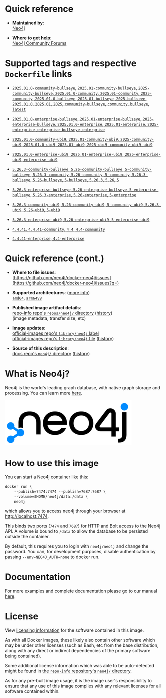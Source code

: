<!--

********************************************************************************

WARNING:

    DO NOT EDIT "neo4j/README.md"

    IT IS AUTO-GENERATED

    (from the other files in "neo4j/" combined with a set of templates)

********************************************************************************

-->

# Quick reference

-	**Maintained by**:  
	[Neo4j](https://github.com/neo4j/docker-neo4j)

-	**Where to get help**:  
	[Neo4j Community Forums](https://community.neo4j.com)

# Supported tags and respective `Dockerfile` links

-	[`2025.01.0-community-bullseye`, `2025.01-community-bullseye`, `2025-community-bullseye`, `2025.01.0-community`, `2025.01-community`, `2025-community`, `2025.01.0-bullseye`, `2025.01-bullseye`, `2025-bullseye`, `2025.01.0`, `2025.01`, `2025`, `community-bullseye`, `community`, `bullseye`, `latest`](https://github.com/neo4j/docker-neo4j-publish/blob/87bc06f60e80315e92d65af32b60af222c83ad52/2025.01.0/bullseye/community/Dockerfile)

-	[`2025.01.0-enterprise-bullseye`, `2025.01-enterprise-bullseye`, `2025-enterprise-bullseye`, `2025.01.0-enterprise`, `2025.01-enterprise`, `2025-enterprise`, `enterprise-bullseye`, `enterprise`](https://github.com/neo4j/docker-neo4j-publish/blob/87bc06f60e80315e92d65af32b60af222c83ad52/2025.01.0/bullseye/enterprise/Dockerfile)

-	[`2025.01.0-community-ubi9`, `2025.01-community-ubi9`, `2025-community-ubi9`, `2025.01.0-ubi9`, `2025.01-ubi9`, `2025-ubi9`, `community-ubi9`, `ubi9`](https://github.com/neo4j/docker-neo4j-publish/blob/87bc06f60e80315e92d65af32b60af222c83ad52/2025.01.0/ubi9/community/Dockerfile)

-	[`2025.01.0-enterprise-ubi9`, `2025.01-enterprise-ubi9`, `2025-enterprise-ubi9`, `enterprise-ubi9`](https://github.com/neo4j/docker-neo4j-publish/blob/87bc06f60e80315e92d65af32b60af222c83ad52/2025.01.0/ubi9/enterprise/Dockerfile)

-	[`5.26.3-community-bullseye`, `5.26-community-bullseye`, `5-community-bullseye`, `5.26.3-community`, `5.26-community`, `5-community`, `5.26.3-bullseye`, `5.26-bullseye`, `5-bullseye`, `5.26.3`, `5.26`, `5`](https://github.com/neo4j/docker-neo4j-publish/blob/c3a02b8df287e489dbf8099fc231b57ddff82582/5.26.3/bullseye/community/Dockerfile)

-	[`5.26.3-enterprise-bullseye`, `5.26-enterprise-bullseye`, `5-enterprise-bullseye`, `5.26.3-enterprise`, `5.26-enterprise`, `5-enterprise`](https://github.com/neo4j/docker-neo4j-publish/blob/c3a02b8df287e489dbf8099fc231b57ddff82582/5.26.3/bullseye/enterprise/Dockerfile)

-	[`5.26.3-community-ubi9`, `5.26-community-ubi9`, `5-community-ubi9`, `5.26.3-ubi9`, `5.26-ubi9`, `5-ubi9`](https://github.com/neo4j/docker-neo4j-publish/blob/c3a02b8df287e489dbf8099fc231b57ddff82582/5.26.3/ubi9/community/Dockerfile)

-	[`5.26.3-enterprise-ubi9`, `5.26-enterprise-ubi9`, `5-enterprise-ubi9`](https://github.com/neo4j/docker-neo4j-publish/blob/c3a02b8df287e489dbf8099fc231b57ddff82582/5.26.3/ubi9/enterprise/Dockerfile)

-	[`4.4.41`, `4.4.41-community`, `4.4`, `4.4-community`](https://github.com/neo4j/docker-neo4j-publish/blob/51cfafd9a2e4f6960983b2dabdca820454ca84bd/4.4.41/bullseye/community/Dockerfile)

-	[`4.4.41-enterprise`, `4.4-enterprise`](https://github.com/neo4j/docker-neo4j-publish/blob/51cfafd9a2e4f6960983b2dabdca820454ca84bd/4.4.41/bullseye/enterprise/Dockerfile)

# Quick reference (cont.)

-	**Where to file issues**:  
	[https://github.com/neo4j/docker-neo4j/issues](https://github.com/neo4j/docker-neo4j/issues?q=)

-	**Supported architectures**: ([more info](https://github.com/docker-library/official-images#architectures-other-than-amd64))  
	[`amd64`](https://hub.docker.com/r/amd64/neo4j/), [`arm64v8`](https://hub.docker.com/r/arm64v8/neo4j/)

-	**Published image artifact details**:  
	[repo-info repo's `repos/neo4j/` directory](https://github.com/docker-library/repo-info/blob/master/repos/neo4j) ([history](https://github.com/docker-library/repo-info/commits/master/repos/neo4j))  
	(image metadata, transfer size, etc)

-	**Image updates**:  
	[official-images repo's `library/neo4j` label](https://github.com/docker-library/official-images/issues?q=label%3Alibrary%2Fneo4j)  
	[official-images repo's `library/neo4j` file](https://github.com/docker-library/official-images/blob/master/library/neo4j) ([history](https://github.com/docker-library/official-images/commits/master/library/neo4j))

-	**Source of this description**:  
	[docs repo's `neo4j/` directory](https://github.com/docker-library/docs/tree/master/neo4j) ([history](https://github.com/docker-library/docs/commits/master/neo4j))

# What is Neo4j?

Neo4j is the world's leading graph database, with native graph storage and processing. You can learn more [here](http://neo4j.com/developer).

![logo](https://raw.githubusercontent.com/docker-library/docs/56823e63d5b6dd7ddbb9d5d3c4a8947778055d8e/neo4j/logo.png)

# How to use this image

You can start a Neo4j container like this:

```console
docker run \
    --publish=7474:7474 --publish=7687:7687 \
    --volume=$HOME/neo4j/data:/data \
    neo4j
```

which allows you to access neo4j through your browser at [http://localhost:7474](http://localhost:7474).

This binds two ports (`7474` and `7687`) for HTTP and Bolt access to the Neo4j API. A volume is bound to `/data` to allow the database to be persisted outside the container.

By default, this requires you to login with `neo4j/neo4j` and change the password. You can, for development purposes, disable authentication by passing `--env=NEO4J_AUTH=none` to docker run.

# Documentation

For more examples and complete documentation please go to our manual [here](http://neo4j.com/docs/operations-manual/current/deployment/single-instance/docker/).

# License

View [licensing information](https://neo4j.com/licensing) for the software contained in this image.

As with all Docker images, these likely also contain other software which may be under other licenses (such as Bash, etc from the base distribution, along with any direct or indirect dependencies of the primary software being contained).

Some additional license information which was able to be auto-detected might be found in [the `repo-info` repository's `neo4j/` directory](https://github.com/docker-library/repo-info/tree/master/repos/neo4j).

As for any pre-built image usage, it is the image user's responsibility to ensure that any use of this image complies with any relevant licenses for all software contained within.
